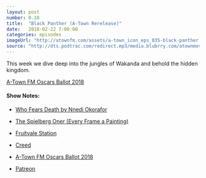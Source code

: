 ```yaml
---
layout: post
number: 0.10
title:  "Black Panther (A-Town Rerelease)"
date:   2018-02-22 7:00:00
categories: episodes
imageUrl: "http://atownfm.com/assets/a-town_icon_eps_035-black-panther.jpg"
source: "http://dts.podtrac.com/redirect.mp3/media.blubrry.com/atownmovies/podcast.atownmovies.com/audio/A-Town_035_BlackPanther.mp3"
---
```


This week we dive deep into the jungles of Wakanda and behold the hidden kingdom.

<!-- excerpt-end -->

[A-Town FM Oscars Ballot 2018](https://goo.gl/forms/lXJiNfkdAK9UeH5Q2)

#### Show Notes:
- [Who Fears Death by Nnedi Okorafor](https://en.wikipedia.org/wiki/Who_Fears_Death)
- [The Spielberg Oner (Every Frame a Painting)](https://www.youtube.com/watch?v=8q4X2vDRfRk)
- [Fruitvale Station](http://www.imdb.com/title/tt2334649/?ref_=nm_knf_i2)
- [Creed](http://www.imdb.com/title/tt3076658/?ref_=nm_knf_i1)

- [A-Town FM Oscars Ballot 2018](https://goo.gl/forms/lXJiNfkdAK9UeH5Q2)

- [Patreon](https://www.patreon.com/atownfm)